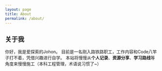 ```yaml
---
layout: page
title: About
permalink: /about/
---
```


## 关于我
你好，我是爱探索的Johon。
目前是一名刚入路铁路职工，工作内容和Code八竿子打不着，凭借兴趣进行自学。
本站将慢慢从**个人记录**、**资源分享**、**学习路线**等角度来慢慢施工（本科工程管理，术语说习惯了~）
